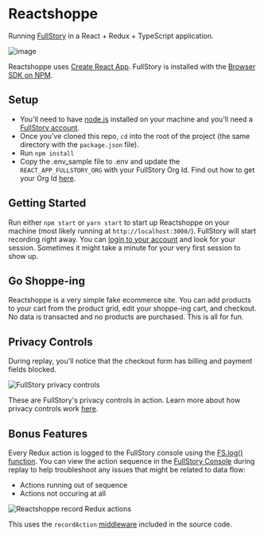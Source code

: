 # Reactshoppe

Running [FullStory](https://www.fullstory.com/) in a React + Redux + TypeScript application.

![image](https://user-images.githubusercontent.com/45576380/79674280-775c0280-81af-11ea-835e-48b6313ab357.png)

Reactshoppe uses [Create React App](https://create-react-app.dev/docs/adding-typescript/). FullStory is installed with the [Browser SDK on NPM](https://www.npmjs.com/package/@fullstory/browser).

## Setup

- You'll need to have [node.js](https://nodejs.org/) installed on your machine and you'll need a [FullStory account](https://www.fullstory.com/plans/).
- Once you've cloned this repo, `cd` into the root of the project (the same directory with the `package.json` file).
- Run `npm install`
- Copy the .env_sample file to .env and update the `REACT_APP_FULLSTORY_ORG` with your FullStory Org Id. Find out how to get your Org Id [here](https://help.fullstory.com/hc/en-us/articles/360047075853).

## Getting Started

Run either `npm start` or `yarn start` to start up Reactshoppe on your machine (most likely running at `http://localhost:3000/`). FullStory will start recording right away. You can [login to your account](https://app.fullstory.com/login/) and look for your session. Sometimes it might take a minute for your very first session to show up.

## Go Shoppe-ing

Reactshoppe is a very simple fake ecommerce site. You can add products to your cart from the product grid, edit your shoppe-ing cart, and checkout. No data is transacted and no products are purchased. This is all for fun.

## Privacy Controls

During replay, you'll notice that the checkout form has billing and payment fields blocked.

![FullStory privacy controls](https://user-images.githubusercontent.com/45576380/79687608-80cc8580-8216-11ea-9692-f6cddabe8547.png)

These are FullStory's privacy controls in action. Learn more about how privacy controls work [here](https://help.fullstory.com/hc/en-us/articles/360020623574-How-do-I-exclude-elements-to-protect-my-users-privacy-in-FullStory-).

## Bonus Features

Every Redux action is logged to the FullStory console using the [FS.log() function](https://developer.fullstory.com/logging). You can view the action sequence in the [FullStory Console](https://help.fullstory.com/hc/en-us/articles/360020828533-How-do-I-use-the-FullStory-Console-) during replay to help troubleshoot any issues that might be related to data flow:

- Actions running out of sequence
- Actions not occuring at all

![Reactshoppe record Redux actions](https://user-images.githubusercontent.com/45576380/79687621-98a40980-8216-11ea-9877-6dbbfb45eec5.png)

This uses the `recordAction` [middleware](https://github.com/fullstorydev/react-shoppe-demo/blob/master/src/store/recordAction.ts) included in the source code.
